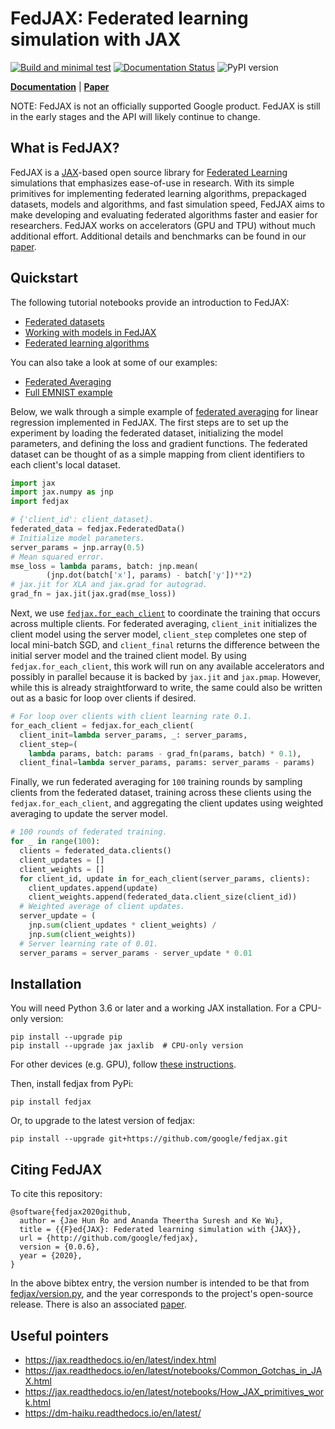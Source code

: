 # FedJAX: Federated learning simulation with JAX

[![Build and minimal test](https://github.com/google/fedjax/actions/workflows/build_and_minimal_test.yml/badge.svg)](https://github.com/google/fedjax/actions/workflows/build_and_minimal_test.yml)
[![Documentation Status](https://readthedocs.org/projects/fedjax/badge/?version=latest)](https://fedjax.readthedocs.io/en/latest/?badge=latest)
![PyPI version](https://img.shields.io/pypi/v/fedjax)

[**Documentation**](https://fedjax.readthedocs.io/) |
[**Paper**](https://arxiv.org/abs/2108.02117)

NOTE: FedJAX is not an officially supported Google product. FedJAX is still in
the early stages and the API will likely continue to change.

## What is FedJAX?

FedJAX is a [JAX]-based open source library for
[Federated Learning](https://ai.googleblog.com/2017/04/federated-learning-collaborative.html)
simulations that emphasizes ease-of-use in research. With its simple primitives
for implementing federated learning algorithms, prepackaged datasets, models and
algorithms, and fast simulation speed, FedJAX aims to make developing and
evaluating federated algorithms faster and easier for researchers. FedJAX works
on accelerators (GPU and TPU) without much additional effort. Additional details
and benchmarks can be found in our [paper](https://arxiv.org/abs/2108.02117).

## Quickstart

The following tutorial notebooks provide an introduction to FedJAX:

*   [Federated datasets](https://fedjax.readthedocs.io/en/latest/notebooks/dataset_tutorial.html)
*   [Working with models in FedJAX](https://fedjax.readthedocs.io/en/latest/notebooks/model_tutorial.html)
*   [Federated learning algorithms](https://fedjax.readthedocs.io/en/latest/notebooks/algorithms_tutorial.html)

You can also take a look at some of our examples:

*   [Federated Averaging](examples/fed_avg.py)
*   [Full EMNIST example](examples/emnist_fed_avg.py)

Below, we walk through a simple example of
[federated averaging](https://arxiv.org/abs/1602.05629) for linear regression
implemented in FedJAX. The first steps are to set up the experiment by loading
the federated dataset, initializing the model parameters, and defining the loss
and gradient functions. The federated dataset can be thought of as a simple
mapping from client identifiers to each client's local dataset.

```python
import jax
import jax.numpy as jnp
import fedjax

# {'client_id': client_dataset}.
federated_data = fedjax.FederatedData()
# Initialize model parameters.
server_params = jnp.array(0.5)
# Mean squared error.
mse_loss = lambda params, batch: jnp.mean(
        (jnp.dot(batch['x'], params) - batch['y'])**2)
# jax.jit for XLA and jax.grad for autograd.
grad_fn = jax.jit(jax.grad(mse_loss))
```

Next, we use
[`fedjax.for_each_client`](https://fedjax.readthedocs.io/en/latest/fedjax.html#fedjax.for_each_client)
to coordinate the training that occurs across multiple clients. For federated
averaging, `client_init` initializes the client model using the server model,
`client_step` completes one step of local mini-batch SGD, and `client_final`
returns the difference between the initial server model and the trained client
model. By using `fedjax.for_each_client`, this work will run on any available
accelerators and possibly in parallel because it is backed by `jax.jit` and
`jax.pmap`. However, while this is already straightforward to write, the same
could also be written out as a basic for loop over clients if desired.

```python
# For loop over clients with client learning rate 0.1.
for_each_client = fedjax.for_each_client(
  client_init=lambda server_params, _: server_params,
  client_step=(
    lambda params, batch: params - grad_fn(params, batch) * 0.1),
  client_final=lambda server_params, params: server_params - params)
```

Finally, we run federated averaging for `100` training rounds by sampling
clients from the federated dataset, training across these clients using the
`fedjax.for_each_client`, and aggregating the client updates using weighted
averaging to update the server model.

```python
# 100 rounds of federated training.
for _ in range(100):
  clients = federated_data.clients()
  client_updates = []
  client_weights = []
  for client_id, update in for_each_client(server_params, clients):
    client_updates.append(update)
    client_weights.append(federated_data.client_size(client_id))
  # Weighted average of client updates.
  server_update = (
    jnp.sum(client_updates * client_weights) /
    jnp.sum(client_weights))
  # Server learning rate of 0.01.
  server_params = server_params - server_update * 0.01
```

## Installation

You will need Python 3.6 or later and a working JAX installation. For a CPU-only
version:

```
pip install --upgrade pip
pip install --upgrade jax jaxlib  # CPU-only version
```

For other devices (e.g. GPU), follow
[these instructions](https://github.com/google/jax#installation).

Then, install fedjax from PyPi:

```
pip install fedjax
```

Or, to upgrade to the latest version of fedjax:

```
pip install --upgrade git+https://github.com/google/fedjax.git
```

## Citing FedJAX

To cite this repository:

```
@software{fedjax2020github,
  author = {Jae Hun Ro and Ananda Theertha Suresh and Ke Wu},
  title = {{F}ed{JAX}: Federated learning simulation with {JAX}},
  url = {http://github.com/google/fedjax},
  version = {0.0.6},
  year = {2020},
}
```

In the above bibtex entry, the version number is intended to be that from
[fedjax/version.py](fedjax/version.py), and the
year corresponds to the project's open-source release. There is also an
associated [paper](https://arxiv.org/abs/2108.02117).

## Useful pointers

*   https://jax.readthedocs.io/en/latest/index.html
*   https://jax.readthedocs.io/en/latest/notebooks/Common_Gotchas_in_JAX.html
*   https://jax.readthedocs.io/en/latest/notebooks/How_JAX_primitives_work.html
*   https://dm-haiku.readthedocs.io/en/latest/

[JAX]: https://github.com/google/jax
[Haiku]: https://github.com/deepmind/dm-haiku
[Stax]: https://github.com/google/jax/blob/master/jax/experimental/stax.py
[Optax]: https://github.com/deepmind/optax
